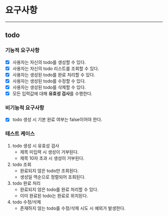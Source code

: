# 요구사항

---

## todo

### 기능적 요구사항

- [x] 사용자는 자신의 todo를 생성할 수 있다.
- [x] 사용자는 자신의 todo 리스트를 조회할 수 있다.
- [x] 사용자는 생성된 todo를 완료 처리할 수 있다.
- [x] 사용자는 생성된 todo를 수정할 수 있다.
- [x] 사용자는 생성된 todo를 삭제할 수 있다.
- [x] 모든 입력값에 대해 **유효성 검사**를 수행한다.

### 비기능적 요구사항

- [x] todo 생성 시 기본 완료 여부는 false이어야 한다.

### 테스트 케이스

1. todo 생성 시 유효성 검사
   - 제목 미입력 시 생성이 거부된다.
   - 제목 10자 초과 시 생성이 거부된다.
2. todo 조회
   - 완료되지 않은 todo만 조회된다.
   - 생성일 역순으로 정렬되어 조회된다.
3. todo 완료 처리
   - 완료되지 않은 todo를 완료 처리할 수 있다.
   - 이미 완료된 todo는 완료로 위치된다.
4. todo 수정/삭제
   - 존재하지 않는 todo를 수정/삭제 시도 시 예외가 발생한다.